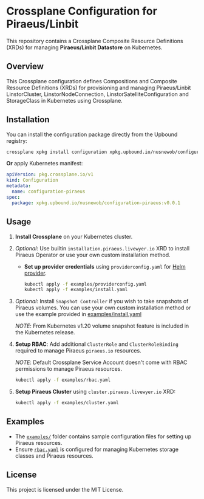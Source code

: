 # Crossplane Configuration for Piraeus/Linbit

This repository contains a Crossplane Composite Resource Definitions (XRDs) for managing **Piraeus/Linbit Datastore** on Kubernetes.

## Overview

This Crossplane configuration defines Compositions and Composite Resource Definitions (XRDs) for provisioning and managing Piraeus/Linbit LinstorCluster, LinstorNodeConnection, LinstorSatelliteConfiguration and StorageClass in Kubernetes using Crossplane.

## Installation

You can install the configuration package directly from the Upbound registry:

```sh
crossplane xpkg install configuration xpkg.upbound.io/nusnewob/configuration-piraeus:v0.0.1 configuration-piraeus
```

**Or** apply Kubernetes manifest:

```yaml
apiVersion: pkg.crossplane.io/v1
kind: Configuration
metadata:
  name: configuration-piraeus
spec:
  package: xpkg.upbound.io/nusnewob/configuration-piraeus:v0.0.1
```

## Usage

1. **Install Crossplane** on your Kubernetes cluster.
2. _Optional_: Use builtin `installation.piraeus.livewyer.io` XRD to install Piraeus Operator or use your own custom installation method.

   - **Set up provider credentials** using `providerconfig.yaml` for [Helm provider](https://marketplace.upbound.io/providers/upbound/provider-helm).
     ```sh
     kubectl apply -f examples/providerconfig.yaml
     kubectl apply -f examples/install.yaml
     ```

3. _Optional_: Install `Snapshot Controller` if you wish to take snapshots of Piraeus volumes. You can use your own custom installation method or use the example provided in [examples/install.yaml](examples/install.yaml)

   _NOTE_: From Kubernetes v1.20 volume snapshot feature is included in the Kubernetes release.

4. **Setup RBAC**: Add additional `ClusterRole` and `ClusterRoleBinding` required to manage Piraeus `piraeus.io` resources.

   _NOTE_: Default Crossplane Service Account doesn't come with RBAC permissions to manage Piraeus resources.

   ```sh
   kubectl apply -f examples/rbac.yaml
   ```

5. **Setup Piraeus Cluster** using `cluster.piraeus.livewyer.io` XRD:
   ```sh
   kubectl apply -f examples/cluster.yaml
   ```

## Examples

- The [`examples/`](examples/) folder contains sample configuration files for setting up Piraeus resources.
- Ensure [`rbac.yaml`](examples/rbac.yaml) is configured for managing Kubernetes storage classes and Piraeus resources.

## License

This project is licensed under the MIT License.
